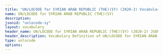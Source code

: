 ```yaml
---
title: "UN/LOCODE for SYRIAN ARAB REPUBLIC (THE)(SY) (2020-2) Vocabulary"
name: UN/LOCODE for SYRIAN ARAB REPUBLIC (THE)(SY) 
description: 
jsonid: "unlocode-sy"
layout: vocabulary
header_name: UN/LOCODE for SYRIAN ARAB REPUBLIC (THE)(SY) (2020-2) JSON-LD Vocabulary
header_description: Vocabulary Definition of UN/LOCODE for SYRIAN ARAB REPUBLIC (THE)(SY) (2020-2) semantics in HTML format. JSON-LD format is available at [unlocode-sy.jsonld](/vocabulary/unlocode-sy.jsonld)
type: unlocode
options:
---
```

